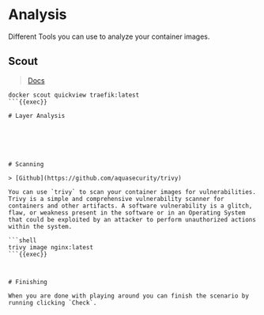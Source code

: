 
# Analysis

Different Tools you can use to analyze your container images.

## Scout 

> [Docs](https://docs.docker.com/scout/explore/analysis/)


```shell
docker scout quickview traefik:latest
```{{exec}}

# Layer Analysis






# Scanning

> [Github](https://github.com/aquasecurity/trivy)

You can use `trivy` to scan your container images for vulnerabilities. Trivy is a simple and comprehensive vulnerability scanner for containers and other artifacts. A software vulnerability is a glitch, flaw, or weakness present in the software or in an Operating System that could be exploited by an attacker to perform unauthorized actions within the system.

```shell
trivy image nginx:latest
```{{exec}}



# Finishing

When you are done with playing around you can finish the scenario by running clicking `Check`.